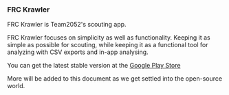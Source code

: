 ### FRC Krawler ###

FRC Krawler is Team2052's scouting app.

FRC Krawler focuses on simplicity as well as functionality. Keeping it as simple as possible for scouting, while keeping it as a functional tool for analyzing with CSV exports and in-app analysing.

You can get the latest stable version at the [Google Play Store](https://play.google.com/store/apps/details?id=com.team2052.frckrawler&hl=en)

More will be added to this document as we get settled into the open-source world.




